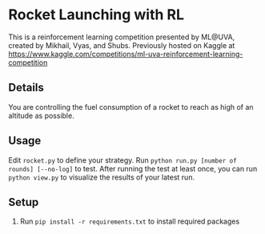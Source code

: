 # Rocket Launching with RL

This is a reinforcement learning competition presented by ML@UVA, created by Mikhail, Vyas, and Shubs. Previously hosted on Kaggle at https://www.kaggle.com/competitions/ml-uva-reinforcement-learning-competition 

## Details
You are controlling the fuel consumption of a rocket to reach as high of an altitude as possible.

## Usage
Edit `rocket.py` to define your strategy. Run `python run.py [number of rounds] [--no-log]` to test. After running the test at least once, you can run `python view.py` to visualize the results of your latest run.

## Setup
1. Run `pip install -r requirements.txt` to install required packages
